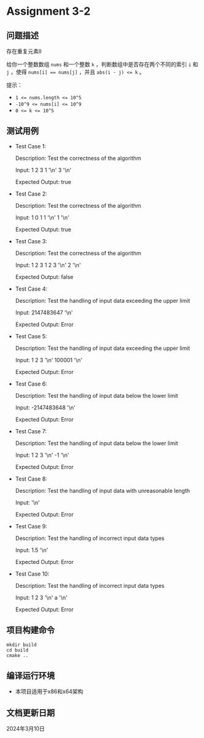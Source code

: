 # Assignment 3-2

## 问题描述

存在重复元素Ⅱ

给你一个整数数组 `nums` 和一个整数 `k` ，判断数组中是否存在两个不同的索引 `i` 和 `j` ，使得 `nums[i] == nums[j]` ，并且 `abs(i - j) <= k` 。

提示：

* `1 <= nums.length <= 10^5`
* `-10^9 <= nums[i] <= 10^9`
* `0 <= k <= 10^5`

## 测试用例

* Test Case 1:

  Description: Test the correctness of the algorithm

  Input: 1 2 3 1 '\n' 3 '\n'

  Expected Output: true

* Test Case 2:

  Description: Test the correctness of the algorithm

  Input: 1 0 1 1 '\n' 1 '\n'

  Expected Output: true

* Test Case 3:

  Description: Test the correctness of the algorithm

  Input: 1 2 3 1 2 3 '\n' 2 '\n'

  Expected Output: false

* Test Case 4:

  Description: Test the handling of input data exceeding the upper limit

  Input: 2147483647 '\n'

  Expected Output: Error

* Test Case 5:

  Description: Test the handling of input data exceeding the upper limit

  Input: 1 2 3 '\n' 100001 '\n'

  Expected Output: Error

* Test Case 6:

  Description: Test the handling of input data below the lower limit

  Input: -2147483648 '\n'

  Expected Output: Error

* Test Case 7:

  Description: Test the handling of input data below the lower limit

  Input: 1 2 3 '\n' -1 '\n'

  Expected Output: Error

* Test Case 8:

  Description: Test the handling of input data with unreasonable length

  Input: '\n'

  Expected Output: Error

* Test Case 9:

  Description: Test the handling of incorrect input data types

  Input: 1.5 '\n'

  Expected Output: Error

* Test Case 10:

  Description: Test the handling of incorrect input data types

  Input: 1 2 3 '\n' a '\n'
  
  Expected Output: Error

## 项目构建命令

```
mkdir build
cd build
cmake ..
```

## 编译运行环境

* 本项目适用于x86和x64架构

## 文档更新日期

2024年3月10日